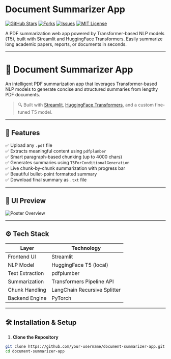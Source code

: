 # Document Summarizer App

[![GitHub Stars](https://img.shields.io/github/stars/samriddhi2810/document-summarizer-app?style=social)](https://github.com/samriddhi2810/document-summarizer-app/stargazers)
[![Forks](https://img.shields.io/github/forks/samriddhi2810/document-summarizer-app?style=social)](https://github.com/samriddhi2810/document-summarizer-app/network)
[![Issues](https://img.shields.io/github/issues/samriddhi2810/document-summarizer-app)](https://github.com/samriddhi2810/document-summarizer-app/issues)
[![MIT License](https://img.shields.io/github/license/samriddhi2810/document-summarizer-app)](LICENSE)

A PDF summarization web app powered by Transformer-based NLP models (T5), built with Streamlit and HuggingFace Transformers. Easily summarize long academic papers, reports, or documents in seconds.

---
# 📄 Document Summarizer App

An intelligent PDF summarization app that leverages Transformer-based NLP models to generate concise and structured summaries from lengthy PDF documents.

> 🔍 Built with [Streamlit](https://streamlit.io), [HuggingFace Transformers](https://huggingface.co/transformers/), and a custom fine-tuned T5 model.

---

## 🚀 Features

✅ Upload any `.pdf` file  
✅ Extracts meaningful content using `pdfplumber`  
✅ Smart paragraph-based chunking (up to 4000 chars)  
✅ Generates summaries using `T5ForConditionalGeneration`  
✅ Live chunk-by-chunk summarization with progress bar  
✅ Beautiful bullet-point formatted summary  
✅ Download final summary as `.txt` file

---

## 📸 UI Preview

![Poster Overview](assets/poster.png)

---

## ⚙️ Tech Stack

| Layer          | Technology                     |
|----------------|--------------------------------|
| Frontend UI    | Streamlit                      |
| NLP Model      | HuggingFace T5 (local)         |
| Text Extraction| pdfplumber                     |
| Summarization  | Transformers Pipeline API      |
| Chunk Handling | LangChain Recursive Splitter   |
| Backend Engine | PyTorch                        |

---

## 🛠️ Installation & Setup

1. **Clone the Repository**
```bash
git clone https://github.com/your-username/document-summarizer-app.git
cd document-summarizer-app
